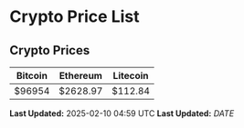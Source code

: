 # Crypto Price List

## Crypto Prices
| Bitcoin | Ethereum | Litecoin |
| ------- | -------- | -------- |
| $96954 | $2628.97 | $112.84 |
**Last Updated:** 2025-02-10 04:59 UTC
**Last Updated:** $DATE$
